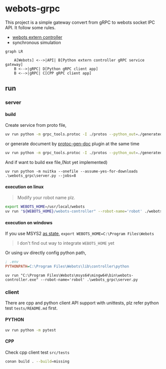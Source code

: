 # webots-grpc

This project is a simple gateway convert from gRPC to webots socket IPC API. It follow some rules.

* [webots extern controller](cyberbotics.com/doc/guide/running-extern-robot-controllers)
* synchronous simulation

```mermaid
graph LR

    A[Webots] <-->|API| B[Python extern controller gRPC service gateway]
    B <-->|gRPC| D[Python gRPC client app]
    B <-->|gRPC| C[CPP gRPC client app]
```

## run

### server

#### build

Create service from proto file,

```bash
uv run python -m grpc_tools.protoc -I ./protos --python_out=./generated --pyi_out=./generated --grpc_python_out=./generated ./protos/*.proto
```

or generate document by [protoc-gen-doc](https://github.com/pseudomuto/protoc-gen-doc) plugin at the same time

```bash
uv run python -m grpc_tools.protoc -I ./protos --python_out=./generated --pyi_out=./generated --grpc_python_out=./generated --doc_out=./doc --doc_opt=html,index.html ./protos/*.proto
```

And if want to build exe file,(Not yet implemented)

`uv run python -m nuitka --onefile --assume-yes-for-downloads .\webots_grpc\server.py --jobs=8`

#### execution on linux

> Modify your robot name plz.

```bash
export WEBOTS_HOME=/usr/local/webots
uv run "${WEBOTS_HOME}/webots-controller" --robot-name='robot' ./webots_grpc/server.py
```

#### execution on windows

If you use MSYS2 [as state](https://cyberbotics.com/doc/guide/compiling-controllers-in-a-terminal#windows), `export WEBOTS_HOME=C:\Program Files\Webots`

> I don't find out way to integrate `WEBOTS_HOME` yet

Or using uv directly config python path,

```ini
; .env
PYTHONPATH=C:\Program Files\Webots\lib\controller\python
```

`uv run "C:\Program Files\Webots\msys64\mingw64\bin\webots-controller.exe" --robot-name='robot' .\webots_grpc\server.py`

### client

There are cpp and python client API support with unittests, plz refer python test `tests/README.md` first.

#### PYTHON

```bash
uv run python -m pytest
```

#### CPP

Check cpp client test `src/tests`

```bash
conan build . --build=missing
```
